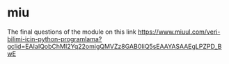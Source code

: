 # miu
The final questions of the module on this link https://www.miuul.com/veri-bilimi-icin-python-programlama?gclid=EAIaIQobChMI2Yq22omigQMVZz8GAB0IiQ5sEAAYASAAEgLPZPD_BwE

